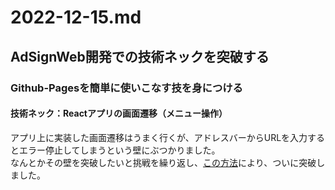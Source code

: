 # 2022-12-15.md

## AdSignWeb開発での技術ネックを突破する

### Github-Pagesを簡単に使いこなす技を身につける

#### 技術ネック：Reactアプリの画面遷移（メニュー操作）

アプリ上に実装した画面遷移はうまく行くが、アドレスバーからURLを入力するとエラー停止してしまうという壁にぶつかりました。  
なんとかその壁を突破したいと挑戦を繰り返し、[この方法](https://maku.blog/p/9u8it5f/)により、ついに突破しました。  
